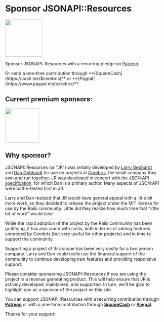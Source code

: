 # Sponsor JSONAPI::Resources

<a href="https://www.patreon.com/jsonapi_resources" target="_blank">
  <img style="width:120px" src="https://s3.amazonaws.com/patreon_public_assets/toolbox/patreon.png">
</a>

<p>Sponsor JSONAPI::Resources with a recurring pledge on <a href="https://www.patreon.com/jsonapi_resources" target="_blank">Patreon</a>.</p>

<p>Or send a one-time contribution through **[SquareCash](https://cash.me/$cerebris)** or **[Paypal](https://www.paypal.me/cerebris)**.</p>

## Current premium sponsors:

<a href="http://www.cerebris.com" alt="Cerebris"><img src="/logos/cerebris.png" style="width: 110px"/></a>

## Why sponsor?

JSONAPI::Resources (or "JR") was initially developed by [Larry Gebhardt](https://twitter.com/larrygebhardt) and [Dan Gebhardt](https://twitter.com/dgeb) for use on projects at [Cerebris](http://www.cerebris.com), the small company they own and run together. JR was developed in concert with the [JSON:API specification](http://jsonapi.org/), for which Dan is a primary author. Many aspects of JSON:API were battle-tested first in JR.

Larry and Dan realized that JR would have general appeal with a little bit more work, so they decided to release the project under the MIT license for use by the Rails community. Little did they realize how much time that "little bit of work" would take!

While the rapid adoption of the project by the Rails community has been gratifying, it has also come with costs, both in terms of adding features unneeded by Cerebris (but very useful for other projects) and in time to support the community.

Supporting a project of this scope has been very costly for a two person company. Larry and Dan could really use the financial support of the community to continue developing new features and providing responsive support.

Please consider sponsoring JSONAPI::Resources if you are using the project in a revenue generating product. This will help ensure that JR is actively developed, maintained, and supported. In turn, we'll be glad to highlight you as a sponsor of the project on this site.

You can support JSONAPI::Resources with a recurring contribution through **[Patreon](https://www.patreon.com/jsonapi_resources)** or with a one-time contribution through **[SquareCash](https://cash.me/$cerebris)** or **[Paypal](https://www.paypal.me/cerebris)**.

Thanks for your support!
